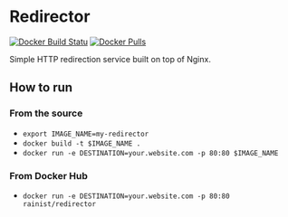 # Redirector

[![Docker Build Statu](https://img.shields.io/docker/build/rainist/redirector.svg)](https://hub.docker.com/r/rainist/redirector/) [![Docker Pulls](https://img.shields.io/docker/pulls/rainist/redirector.svg)](https://hub.docker.com/r/rainist/redirector/)

Simple HTTP redirection service built on top of Nginx.

## How to run

### From the source
- `export IMAGE_NAME=my-redirector`
- `docker build -t $IMAGE_NAME .`
- `docker run -e DESTINATION=your.website.com -p 80:80 $IMAGE_NAME`

### From Docker Hub
- `docker run -e DESTINATION=your.website.com -p 80:80 rainist/redirector`

